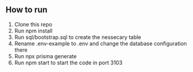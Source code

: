 ## How to run
1. Clone this repo
2. Run npm install
3. Run sql/bootstrap.sql to create the nessecary table
4. Rename .env-example to .env and change the database configuration there
5. Run npx prisma generate
6. Run npm start to start the code in port 3103